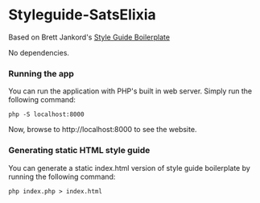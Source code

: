 # Styleguide-SatsElixia

Based on Brett Jankord's [Style Guide Boilerplate](http://brettjankord.com/projects/style-guide-boilerplate/)

No dependencies. 

### Running the app

You can run the application with PHP's built in web server. Simply run the following command:

`php -S localhost:8000`

Now, browse to http://localhost:8000 to see the website.

### Generating static HTML style guide

You can generate a static index.html version of style guide boilerplate by running the following command:

`php index.php > index.html`
